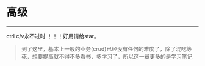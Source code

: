 # 高级
***
ctrl c/v永不过时 ！！！好用请给star。

> 到了这里，基本上一般的业务(crud)已经没有任何的难度了，除了混吃等死，想要提高就不得不多看书，多学习了，所以这一章更多的是学习笔记